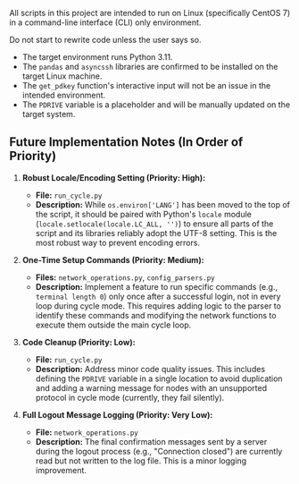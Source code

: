 All scripts in this project are intended to run on Linux (specifically CentOS 7) in a command-line interface (CLI) only environment.

Do not start to rewrite code unless the user says so.

- The target environment runs Python 3.11.
- The `pandas` and `asyncssh` libraries are confirmed to be installed on the target Linux machine.
- The `get_pdkey` function's interactive input will not be an issue in the intended environment.
- The `PDRIVE` variable is a placeholder and will be manually updated on the target system.

## Future Implementation Notes (In Order of Priority)

1.  **Robust Locale/Encoding Setting (Priority: High):**
    *   **File:** `run_cycle.py`
    *   **Description:** While `os.environ['LANG']` has been moved to the top of the script, it should be paired with Python's `locale` module (`locale.setlocale(locale.LC_ALL, '')`) to ensure all parts of the script and its libraries reliably adopt the UTF-8 setting. This is the most robust way to prevent encoding errors.

2.  **One-Time Setup Commands (Priority: Medium):**
    *   **Files:** `network_operations.py`, `config_parsers.py`
    *   **Description:** Implement a feature to run specific commands (e.g., `terminal length 0`) only once after a successful login, not in every loop during cycle mode. This requires adding logic to the parser to identify these commands and modifying the network functions to execute them outside the main cycle loop.

3.  **Code Cleanup (Priority: Low):**
    *   **File:** `run_cycle.py`
    *   **Description:** Address minor code quality issues. This includes defining the `PDRIVE` variable in a single location to avoid duplication and adding a warning message for nodes with an unsupported protocol in cycle mode (currently, they fail silently).

4.  **Full Logout Message Logging (Priority: Very Low):**
    *   **File:** `network_operations.py`
    *   **Description:** The final confirmation messages sent by a server during the logout process (e.g., "Connection closed") are currently read but not written to the log file. This is a minor logging improvement.
